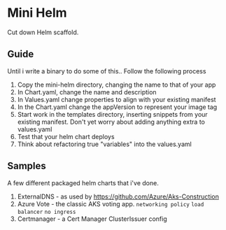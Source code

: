 # Mini Helm

Cut down Helm scaffold.

## Guide

Until i write a binary to do some of this.. Follow the following process
1. Copy the mini-helm directory, changing the name to that of your app
1. In Chart.yaml, change the name and description
1. In Values.yaml change properties to align with your existing manifest
1. In the Chart.yaml change the appVersion to represent your image tag
1. Start work in the templates directory, inserting snippets from your existing manifest. Don't yet worry about adding anything extra to values.yaml
1. Test that your helm chart deploys
1. Think about refactoring true "variables" into the values.yaml

## Samples

A few different packaged helm charts that i've done.

1. ExternalDNS - as used by https://github.com/Azure/Aks-Construction
1. Azure Vote - the classic AKS voting app. `networking policy` `load balancer` `no ingress`
1. Certmanager - a Cert Manager ClusterIssuer config

